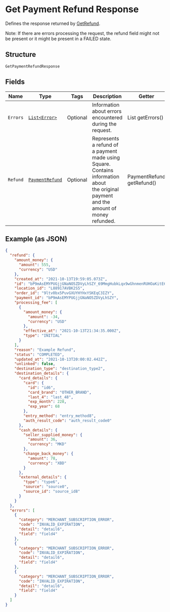 
# Get Payment Refund Response

Defines the response returned by [GetRefund](../../doc/api/refunds.md#get-payment-refund).

Note: If there are errors processing the request, the refund field might not be
present or it might be present in a FAILED state.

## Structure

`GetPaymentRefundResponse`

## Fields

| Name | Type | Tags | Description | Getter |
|  --- | --- | --- | --- | --- |
| `Errors` | [`List<Error>`](../../doc/models/error.md) | Optional | Information about errors encountered during the request. | List<Error> getErrors() |
| `Refund` | [`PaymentRefund`](../../doc/models/payment-refund.md) | Optional | Represents a refund of a payment made using Square. Contains information about<br>the original payment and the amount of money refunded. | PaymentRefund getRefund() |

## Example (as JSON)

```json
{
  "refund": {
    "amount_money": {
      "amount": 555,
      "currency": "USD"
    },
    "created_at": "2021-10-13T19:59:05.073Z",
    "id": "bP9mAsEMYPUGjjGNaNO5ZDVyLhSZY_69MmgHubkLqx9wGhnmenRUHOaKitE6llfZuxcWYjGxd",
    "location_id": "L88917AVBK2S5",
    "order_id": "9ltv0bx5PuvGXUYHYHxYSKEqC3IZY",
    "payment_id": "bP9mAsEMYPUGjjGNaNO5ZDVyLhSZY",
    "processing_fee": [
      {
        "amount_money": {
          "amount": -34,
          "currency": "USD"
        },
        "effective_at": "2021-10-13T21:34:35.000Z",
        "type": "INITIAL"
      }
    ],
    "reason": "Example Refund",
    "status": "COMPLETED",
    "updated_at": "2021-10-13T20:00:02.442Z",
    "unlinked": false,
    "destination_type": "destination_type2",
    "destination_details": {
      "card_details": {
        "card": {
          "id": "id6",
          "card_brand": "OTHER_BRAND",
          "last_4": "last_48",
          "exp_month": 228,
          "exp_year": 68
        },
        "entry_method": "entry_method8",
        "auth_result_code": "auth_result_code0"
      },
      "cash_details": {
        "seller_supplied_money": {
          "amount": 36,
          "currency": "MKD"
        },
        "change_back_money": {
          "amount": 78,
          "currency": "XBD"
        }
      },
      "external_details": {
        "type": "type6",
        "source": "source0",
        "source_id": "source_id8"
      }
    }
  },
  "errors": [
    {
      "category": "MERCHANT_SUBSCRIPTION_ERROR",
      "code": "INVALID_EXPIRATION",
      "detail": "detail6",
      "field": "field4"
    },
    {
      "category": "MERCHANT_SUBSCRIPTION_ERROR",
      "code": "INVALID_EXPIRATION",
      "detail": "detail6",
      "field": "field4"
    },
    {
      "category": "MERCHANT_SUBSCRIPTION_ERROR",
      "code": "INVALID_EXPIRATION",
      "detail": "detail6",
      "field": "field4"
    }
  ]
}
```

